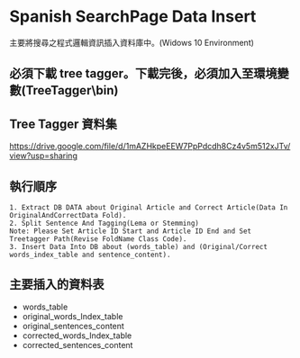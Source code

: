 # Spanish SearchPage Data Insert
主要將搜尋之程式邏輯資訊插入資料庫中。(Widows 10 Environment)</br>

## 必須下載 tree tagger。下載完後，必須加入至環境變數(TreeTagger\bin)

## Tree Tagger 資料集
https://drive.google.com/file/d/1mAZHkpeEEW7PpPdcdh8Cz4v5m512xJTv/view?usp=sharing</br>

## 執行順序
```
1. Extract DB DATA about Original Article and Correct Article(Data In OriginalAndCorrectData Fold).
2. Split Sentence And Tagging(Lema or Stemming) 
Note: Please Set Article ID Start and Article ID End and Set Treetagger Path(Revise FoldName Class Code).
3. Insert Data Into DB about (words_table) and (Original/Correct words_index_table and sentence_content).
```

## 主要插入的資料表
* words_table
* original_words_Index_table
* original_sentences_content
* corrected_words_Index_table
* corrected_sentences_content
